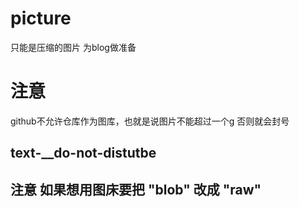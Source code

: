# picture
只能是压缩的图片 为blog做准备
# 注意 
github不允许仓库作为图库，也就是说图片不能超过一个g 否则就会封号

## text-__do-not-distutbe
## 注意 如果想用图床要把 "blob" 改成 "raw"
